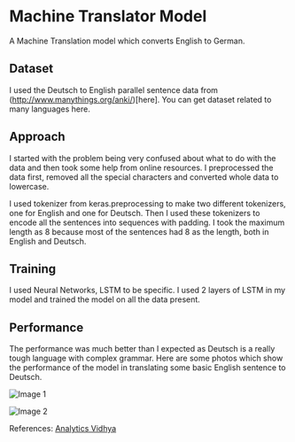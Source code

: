 # Machine Translator Model
A Machine Translation model which converts English to German. 

## Dataset
I used the Deutsch to English parallel sentence data from (http://www.manythings.org/anki/)[here]. You can get dataset related to many languages here.

## Approach
I started with the problem being very confused about what to do with the data and then took some help from online resources. 
I preprocessed the data first, removed all the special characters and converted whole data to lowercase. 

I used tokenizer from keras.preprocessing to make two different tokenizers, one for English and one for Deutsch. Then I used these tokenizers to encode all the sentences into sequences with padding. I took the maximum length as 8 because most of the sentences had 8 as the length, both in English and Deutsch. 

## Training
I used Neural Networks, LSTM to be specific. I used 2 layers of LSTM in my model and trained the model on all the data present. 

## Performance
The performance was much better than I expected as Deutsch is a really tough language with complex grammar. 
Here are some photos which show the performance of the model in translating some basic English sentence to Deutsch. 

![Image 1](https://github.com/ishantjuyal/Translator/blob/master/English%20to%20German%20Translator/Image%201.png)

![Image 2](https://github.com/ishantjuyal/Translator/blob/master/English%20to%20German%20Translator/Image%202.png)

References:
[Analytics Vidhya](https://www.analyticsvidhya.com/blog/2019/01/neural-machine-translation-keras/)
